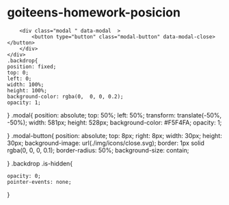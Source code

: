 # goiteens-homework-posicion


 <div class="backdrop is-hidden " >

        <div class="modal " data-modal  >
            <button type="button" class="modal-button" data-modal-close></button>
        </div>
    </div>
    .backdrop{
    position: fixed;
    top: 0;
    left: 0;
    width: 100%;
    height: 100%;
    background-color: rgba(0,  0, 0, 0.2);
    opacity: 1;
    

}
.modal{
    position: absolute;
    top: 50%;
    left: 50%;
    transform: translate(-50%, -50%);
    width: 581px;
    height: 528px;
    background-color: #F5F4FA;
    opacity: 1;
    
    
     
}
.modal-button{
    position: absolute;
    top: 8px;
    right: 8px;
    width: 30px;
    height: 30px;
    background-image: url(./img/icons/close.svg);
    border: 1px solid rgba(0, 0, 0, 0.1);
    border-radius: 50%;
    background-size: contain;

}
.backdrop .is-hidden{

    opacity: 0;
    pointer-events: none;
}